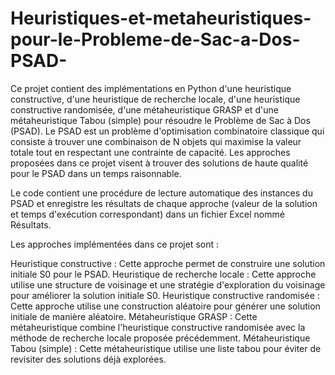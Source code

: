 # Heuristiques-et-metaheuristiques-pour-le-Probleme-de-Sac-a-Dos-PSAD-
Ce projet contient des implémentations en Python d'une heuristique constructive, d'une heuristique de recherche locale, d'une heuristique constructive randomisée, d'une métaheuristique GRASP et d'une métaheuristique Tabou (simple) pour résoudre le Problème de Sac à Dos (PSAD).
Le PSAD est un problème d'optimisation combinatoire classique qui consiste à trouver une combinaison de N objets qui maximise la valeur totale tout en respectant une contrainte de capacité. Les approches proposées dans ce projet visent à trouver des solutions de haute qualité pour le PSAD dans un temps raisonnable.

Le code contient une procédure de lecture automatique des instances du PSAD et enregistre les résultats de chaque approche (valeur de la solution et temps d'exécution correspondant) dans un fichier Excel nommé Résultats.

Les approches implémentées dans ce projet sont :

Heuristique constructive : Cette approche permet de construire une solution initiale S0 pour le PSAD.
Heuristique de recherche locale : Cette approche utilise une structure de voisinage et une stratégie d'exploration du voisinage pour améliorer la solution initiale S0.
Heuristique constructive randomisée : Cette approche utilise une construction aléatoire pour générer une solution initiale de manière aléatoire.
Métaheuristique GRASP : Cette métaheuristique combine l'heuristique constructive randomisée avec la méthode de recherche locale proposée précédemment.
Métaheuristique Tabou (simple) : Cette métaheuristique utilise une liste tabou pour éviter de revisiter des solutions déjà explorées.
